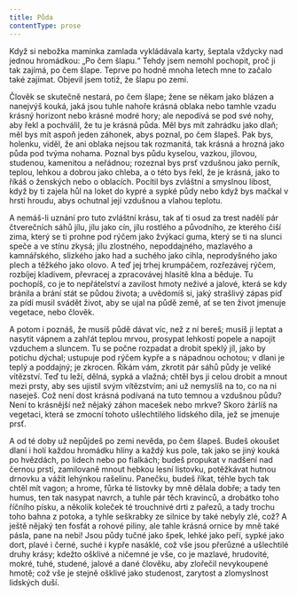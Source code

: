 ```yaml
---
title: Půda
contentType: prose
---
```


<section>

Když si nebožka maminka zamlada vykládávala karty, šeptala vždycky nad jednou hromádkou: „Po čem šlapu.“ Tehdy jsem nemohl pochopit, proč ji tak zajímá, po čem šlape. Teprve po hodně mnoha letech mne to začalo také zajímat. Objevil jsem totiž, že šlapu po zemi.

Člověk se skutečně nestará, po čem šlape; žene se někam jako blázen a nanejvýš kouká, jaká jsou tuhle nahoře krásná oblaka nebo tamhle vzadu krásný horizont nebo krásné modré hory; ale nepodívá se pod své nohy, aby řekl a pochválil, že tu je krásná půda. Měl bys mít zahrádku jako dlaň; měl bys mít aspoň jeden záhonek, abys poznal, po čem šlapeš. Pak bys, holenku, viděl, že ani oblaka nejsou tak rozmanitá, tak krásná a hrozná jako půda pod tvýma nohama. Poznal bys půdu kyselou, vazkou, jílovou, studenou, kamenitou a neřádnou; rozeznal bys prsť vzdušnou jako perník, teplou, lehkou a dobrou jako chleba, a o této bys řekl, že je krásná, jako to říkáš o ženských nebo o oblacích. Pocítil bys zvláštní a smyslnou libost, když by ti zajela hůl na loket do kypré a sypké půdy nebo když bys mačkal v hrsti hroudu, abys ochutnal její vzdušnou a vlahou teplotu.

A nemáš-li uznání pro tuto zvláštní krásu, tak ať ti osud za trest nadělí pár čtverečních sáhů jílu, jílu jako cín, jílu rostlého a původního, ze kterého čiší zima, který se ti prohne pod rýčem jako žvýkací guma, který se ti na slunci speče a ve stínu zkysá; jílu zlostného, nepoddajného, mazlavého a kamnářského, slizkého jako had a suchého jako cihla, neprodyšného jako plech a těžkého jako olovo. A teď jej trhej krumpáčem, rozřezávej rýčem, rozbíjej kladivem, převracej a zpracovávej hlasitě klna a běduje. Tu pochopíš, co je to nepřátelství a zavilost hmoty neživé a jalové, která se kdy bránila a brání stát se půdou života; a uvědomíš si, jaký strašlivý zápas píď za pídí musil svádět život, aby se ujal na půdě země, ať se ten život jmenuje vegetace, nebo člověk.

A potom i poznáš, že musíš půdě dávat víc, než z ní bereš; musíš ji leptat a nasytit vápnem a zahřát teplou mrvou, prosypat lehkostí popele a napojit vzduchem a sluncem. Tu se počne rozpadat a drobit speklý jíl, jako by potichu dýchal; ustupuje pod rýčem kypře a s nápadnou ochotou; v dlani je teplý a poddajný; je zkrocen. Říkám vám, zkrotit pár sáhů půdy je veliké vítězství. Teď tu leží, dělná, sypká a vlažná; chtěl bys ji celou drobit a mnout mezi prsty, aby ses ujistil svým vítězstvím; ani už nemyslíš na to, co na ni naseješ. Což není dost krásná podívaná na tuto temnou a vzdušnou půdu? Není to krásnější než nějaký záhon macešek nebo mrkve? Skoro žárlíš na vegetaci, která se zmocní tohoto ušlechtilého lidského díla, jež se jmenuje prsť.

A od té doby už nepůjdeš po zemi nevěda, po čem šlapeš. Budeš okoušet dlaní i holí každou hromádku hlíny a každý kus pole, tak jako se jiný kouká po hvězdách, po lidech nebo po fialkách; budeš propukat v nadšení nad černou prstí, zamilovaně mnout hebkou lesní listovku, potěžkávat hutnou drnovku a vážit lehýnkou rašelinu. Panečku, budeš říkat, téhle bych tak chtěl mít vagon; a hrome, fůrka té listovky by mně dělala dobře; a tady ten humus, ten tak nasypat navrch, a tuhle pár těch kravinců, a drobátko toho říčního písku, a několik koleček té trouchnivé drti z pařezů, a tady trochu toho bahna z potoka, a tyhle seškrabky ze silnice by také nebyly zlé, což? A ještě nějaký ten fosfát a rohové piliny, ale tahle krásná ornice by mně také pásla, pane na nebi! Jsou půdy tučné jako špek, lehké jako peří, sypké jako dort, plavé i černé, suché i kypře nasáklé, což vše jsou přerůzné a ušlechtilé druhy krásy; kdežto ošklivé a ničemné je vše, co je mazlavé, hrudovité, mokré, tuhé, studené, jalové a dané člověku, aby zlořečil nevykoupené hmotě; což vše je stejně ošklivé jako studenost, zarytost a zlomyslnost lidských duší.

</section>

[^1]: Trvalky. _Pozn. red._

[^2]: Odnož. _Pozn. red._

[^3]: Pověrečné zaříkávání. _Pozn. red._

[^4]: Hněv opěvuj, bohyně. _Pozn. red._

[^5]: Kyselá slatinná zemina, rašelina. _Pozn. red._

[^6]: Rašeliník. _Pozn. red._

[^7]: Krondaro/kromdar – lejno. _Pozn. red._

[^8]: Shawl (angl.) – pléd, přehoz. _Pozn. red._

[^9]: Pochodové tempo. _Pozn. red._

[^10]: Odnož, řízek. _Pozn. red._

[^11]: Pontus euxinus – lat. název pro severní pobřeží Černého moře. _Pozn. red_.

[^12]: Zvyková pravidla. _Pozn. red._

[^13]: Kněžská pokrývka hlavy. _Pozn. red._

[^14]: Sečná i bodná orientální zbraň se zahnutou čepelí. _Pozn. red._

[^15]: Kybelé – v řec. mytologii maloasijská bohyně uctívaná jako „velká matka bohů a všeho živého“. _Pozn. red._

[^16]: Hromadný nástup. _Pozn. red._

[^17]: Lámavá, křehká. _Pozn. red._

[^18]: Arne Novák (1880–1939), literární kritik a historik. _Pozn. red._

[^19]: Zdeněk Nejedlý (1878–1962), historik, muzikolog, umělecký kritik, politik, později ministr školství (ve funkci v letech 1945–1946, 1948–1953). _Pozn. red._

[^20]: Rojnice, z. něm. Schwarmlinie, tj. rozmístění bojové jednotky v řadě. _Pozn. red._
